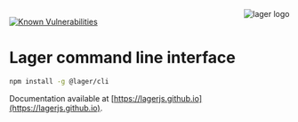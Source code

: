 <img align="right" alt="lager logo" src="https://raw.githubusercontent.com/lagerjs/lager/master/img/lager-logo2.png" />

[![Known Vulnerabilities](https://snyk.io/test/npm/@lager/cli/badge.svg)](https://snyk.io/test/npm/@lager/cli)

# Lager command line interface

```bash
npm install -g @lager/cli
```

Documentation available at [https://lagerjs.github.io](https://lagerjs.github.io).
